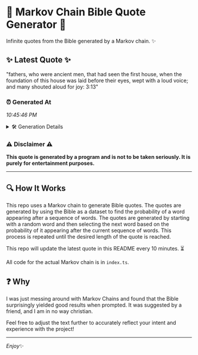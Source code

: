 # 📖 Markov Chain Bible Quote Generator 📖

Infinite quotes from the Bible generated by a Markov chain. ✨

## ✨ Latest Quote ✨
"fathers, who were ancient men, that had seen the first house, when the foundation of this house was laid before their eyes, wept with a loud voice; and many shouted aloud for joy: 3:13"

### ⏰ Generated At
*10:45:46 PM*

<details>
    <summary>🛠️ Generation Details</summary>
    <p>
        <strong>🌱 Seed:</strong> fathers,<br>
        <strong>🔄 Iterations:</strong> 33<br>
        <strong>📜 Context History:</strong><br>[ fathers, ]: who<br>[ fathers,, who ]: were<br>[ fathers,, who, were ]: ancient<br>[ fathers,, who, were, ancient ]: men,<br>[ fathers,, who, were, ancient, men, ]: that<br>[ fathers,, who, were, ancient, men,, that ]: had<br>[ who, were, ancient, men,, that, had ]: seen<br>[ were, ancient, men,, that, had, seen ]: the<br>[ ancient, men,, that, had, seen, the ]: first<br>[ men,, that, had, seen, the, first ]: house,<br>[ that, had, seen, the, first, house, ]: when<br>[ had, seen, the, first, house,, when ]: the<br>[ seen, the, first, house,, when, the ]: foundation<br>[ the, first, house,, when, the, foundation ]: of<br>[ first, house,, when, the, foundation, of ]: this<br>[ house,, when, the, foundation, of, this ]: house<br>[ when, the, foundation, of, this, house ]: was<br>[ the, foundation, of, this, house, was ]: laid<br>[ foundation, of, this, house, was, laid ]: before<br>[ of, this, house, was, laid, before ]: their<br>[ this, house, was, laid, before, their ]: eyes,<br>[ house, was, laid, before, their, eyes, ]: wept<br>[ was, laid, before, their, eyes,, wept ]: with<br>[ laid, before, their, eyes,, wept, with ]: a<br>[ before, their, eyes,, wept, with, a ]: loud<br>[ their, eyes,, wept, with, a, loud ]: voice;<br>[ eyes,, wept, with, a, loud, voice; ]: and<br>[ wept, with, a, loud, voice;, and ]: many<br>[ with, a, loud, voice;, and, many ]: shouted<br>[ a, loud, voice;, and, many, shouted ]: aloud<br>[ loud, voice;, and, many, shouted, aloud ]: for<br>[ voice;, and, many, shouted, aloud, for ]: joy:<br>[ and, many, shouted, aloud, for, joy: ]: 3:13<br>
    </p>
</details>

### ⚠️ Disclaimer ⚠️
**This quote is generated by a program and is not to be taken seriously. It is purely for entertainment purposes.**

---

## 🔍 How It Works

This repo uses a Markov chain to generate Bible quotes. The quotes are generated by using the Bible as a dataset to find the probability of a word appearing after a sequence of words. The quotes are generated by starting with a random word and then selecting the next word based on the probability of it appearing after the current sequence of words. This process is repeated until the desired length of the quote is reached.

This repo will update the latest quote in this README every 10 minutes. ⏳

All code for the actual Markov chain is in `index.ts`.

## ❓ Why

I was just messing around with Markov Chains and found that the Bible surprisingly yielded good results when prompted. 
It was suggested by a friend, and I am in no way christian.

Feel free to adjust the text further to accurately reflect your intent and experience with the project!

---

*Enjoy*✨
